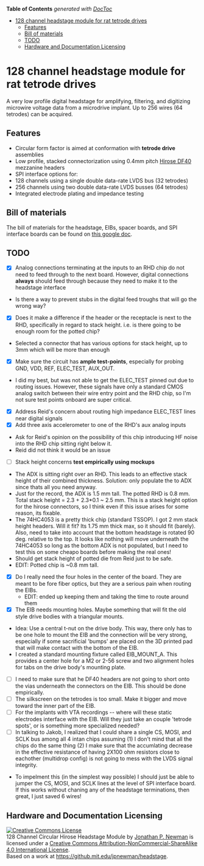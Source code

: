 <!-- START doctoc generated TOC please keep comment here to allow auto update -->
<!-- DON'T EDIT THIS SECTION, INSTEAD RE-RUN doctoc TO UPDATE -->
**Table of Contents**  *generated with [DocToc](https://github.com/thlorenz/doctoc)*

- [128 channel headstage module for rat tetrode drives](#128-channel-headstage-module-for-rat-tetrode-drives)
  - [Features](#features)
  - [Bill of materials](#bill-of-materials)
  - [TODO](#todo)
  - [Hardware and Documentation Licensing](#hardware-and-documentation-licensing)

<!-- END doctoc generated TOC please keep comment here to allow auto update -->

# 128 channel headstage module for rat tetrode drives
A very low profile digital headstage for amplifying, filtering, and digitizing microwire voltage data from a microdrive implant. Up to 256 wires (64 tetrodes) can be acquired.

## Features
- Circular form factor is aimed at conformation with **tetrode drive** assemblies
 - Low profile, stacked connectorization using 0.4mm pitch [Hirose DF40](http://www.digikey.com/product-search/en?FV=ffec4097) mezzanine headers
- SPI interface options for:
 - 128 channels using a single double data-rate LVDS bus (32 tetrodes)
 - 256 channels using two double data-rate LVDS busses (64 tetrodes)
- Integrated electrode plating and impedance testing

## Bill of materials
The bill of materials for the headstage, EIBs, spacer boards, and SPI interface boards can be found on [this google doc](https://docs.google.com/spreadsheets/d/1F-KWcdvH_63iXjZf0cgCfDiFX6XXW3qw6rlR8DZrFpQ/edit?usp=sharing).

## TODO
- [x] Analog connections terminating at the inputs to an RHD chip do not need to feed through to the next board. However, digital connections __always__ should feed through because they need to make it to the headstage interface
 - Is there a way to prevent stubs in the digital feed troughs that will go the wrong way?
- [x] Does it make a difference if the header or the receptacle is next to the RHD, specifically in regard to stack height. i.e. is there going to be enough room for the potted chip?
 - Selected a connector that has various options for stack height, up to 3mm which will be more than enough
- [x] Make sure the circuit has __ample test-points__, especially for probing GND, VDD, REF, ELEC_TEST, AUX_OUT.
 - I did my best, but was not able to get the ELEC_TEST pinned out due to routing issues. However, these signals have only a standard CMOS analog switch between their wire entry point and the RHD chip, so I'm not sure test points onboard are super critical.
- [x] Address Reid's concern about routing high impedance ELEC_TEST lines near digital signals
- [x] Add three axis accelerometer to one of the RHD's aux analog inputs
 - Ask for Reid's opinion on the possibility of this chip introducing HF noise into the RHD chip sitting right below it.
 - Reid did not think it would be an issue
- [ ] Stack height concerns __test empirically using mockups__
 - The ADX is sitting right over an RHD. This leads to an effective stack height of their combined thickness. Solution: only populate the to ADX since thats all you need anyway. 
 - Just for the record, the ADX is 1.5 mm tall. The potted RHD is 0.8 mm. Total stack height = 2.3 + 2.3*0.1 ~ 2.5 mm. This is a stack height option for the hirose connectors, so I think even if this issue arises for some reason, its fixable. 
 - The 74HC4053 is a pretty thick chip (standard TSSOP). I got 2 mm stack height headers. Will it fit? Its 1.75 mm thick max, so it should fit (barely). Also, need to take into account that the bottom headstage is rotated 90 deg. relative to the top. It looks like nothing will move underneath the 74HC4053 so long as the bottom ADX is not populated, but I need to test this on some cheapo boards before making the real ones!
 - Should get stack height of potted die from Reid just to be safe.
  - EDIT: Potted chip is ~0.8 mm tall. 
- [x] Do I really need the four holes in the center of the board. They are meant to be fore fiber optics, but they are a serious pain when routing the EIBs.
  - EDIT: ended up keeping them and taking the time to route around them
- [x] The EIB needs mounting holes. Maybe something that will fit the old style drive bodies with a triangular mounts.
 - Idea: Use a central t-nut on the drive body. This way, there only has to be one hole to mount the EIB and the connection will be very strong, especially if some sacrificial 'bumps' are placed on the 3D printed pad that will make contact with the bottom of the EIB.
 - I created a standard mounting fixture called EIB_MOUNT_A. This provides a center hole for a M2 or 2-56 screw and two alignment holes for tabs on the drive body's mounting plate.
- [ ] I need to make sure that he DF40 headers are not going to short onto the vias underneath the connectors on the EIB. This should be done empirically.
- [ ] The silkscreen on the tetrodes is too small. Make it bigger and move toward the inner part of the EIB.
- [ ] For the implants with VTA recordings -- where will these static electrodes interface with the EIB. Will they just take an couple 'tetrode spots', or is something more specialized needed?
- [ ] In talking to Jakob, I realized that I could share a single CS, MOSI, and SCLK bus among all 4 intan chips assuming (1) I don't mind that all the chips do the same thing (2) I make sure that the accumlating decrease in the effective resistance of having 2X100 ohm resistors close to eachother (multidrop config) is not going to mess with the LVDS signal integrity.
 - To impelment this (in the simplest way possible) I should just be able to jumper the CS, MOSI, and SCLK lines at the level of SPI interface board. If this works without chaning any of the headstage terminations, then great, I just saved 6 wires!
    
## Hardware and Documentation Licensing
<a rel="license" href="http://creativecommons.org/licenses/by-nc-sa/4.0/"><img alt="Creative Commons License" style="border-width:0" src="https://i.creativecommons.org/l/by-nc-sa/4.0/88x31.png" /></a><br /><span xmlns:dct="http://purl.org/dc/terms/" property="dct:title">128 Channel Circular Hirose Headstage Module</span> by <a xmlns:cc="http://creativecommons.org/ns#" href="https://github.com/jonnew/cyclops" property="cc:attributionName" rel="cc:attributionURL">Jonathan P. Newman</a> is licensed under a <a rel="license" href="http://creativecommons.org/licenses/by-nc-sa/4.0/">Creative Commons Attribution-NonCommercial-ShareAlike 4.0 International License</a>.<br />Based on a work at <a xmlns:dct="http://purl.org/dc/terms/" href="https://github.com/jonnew/cyclops" rel="dct:source">https://github.mit.edu/jpnewman/headstage</a>.


